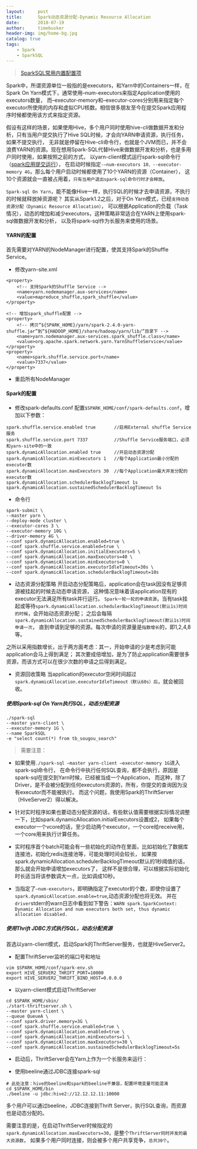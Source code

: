 ```yaml
---
layout:     post
title:      Spark动态资源分配-Dynamic Resource Allocation
date:       2018-07-19
author:     timebusker
header-img: img/home-bg.jpg
catalog: true
tags:
    - Spark
    - SparkSQL
---
```


> [SparkSQL常用内置配置项](https://www.cnblogs.com/pekkle/p/10525757.html)

Spark中，所谓资源单位一般指的是executors，和Yarn中的Containers一样，在Spark On Yarn模式下，通常使用–num-executors来指定Application使用的executors数量，
而–executor-memory和–executor-cores分别用来指定每个executor所使用的内存和虚拟CPU核数。相信很多朋友至今在提交Spark应用程序时候都使用该方式来指定资源。

假设有这样的场景，如果使用Hive，多个用户同时使用hive-cli做数据开发和分析，只有当用户提交执行了Hive SQL时候，才会向YARN申请资源，执行任务，如果不提交执行，
无非就是停留在Hive-cli命令行，也就是个JVM而已，并不会浪费YARN的资源。现在想用Spark-SQL代替Hive来做数据开发和分析，也是多用户同时使用，如果按照之前的方式，
以yarn-client模式运行spark-sql命令行（[spark应用提交运行](http://www.timebusker.top/2018/07/19/Spark-On-Yarn-%E6%8F%90%E4%BA%A4Spark%E5%BA%94%E7%94%A8%E7%A8%8B%E5%BA%8F%E5%88%B0Yarn/)），
在启动时候指定`-–num-executors 10、--executor-memory 4G`，那么每个用户启动时候都使用了10个YARN的资源（Container），
这10个资源就会一直被占用着，`只有当用户退出spark-sql命令行时才会释放`。

`Spark-sql On Yarn`，能不能像Hive一样，执行SQL的时候才去申请资源，不执行的时候就释放掉资源呢？
其实从Spark1.2之后，对于On Yarn模式，已经`支持动态资源分配（Dynamic Resource Allocation）`，
可以根据Application的负载（Task情况），动态的增加和减少executors，这种策略非常适合在YARN上使用spark-sql做数据开发和分析，
以及将spark-sql作为长服务来使用的场景。

#### YARN的配置
首先需要对YARN的NodeManager进行配置，使其支持Spark的Shuffle Service。

- 修改yarn-site.xml

```
<property>
    <!-- 支持Spark的Shuffle Service -->
    <name>yarn.nodemanager.aux-services</name>
    <value>mapreduce_shuffle,spark_shuffle</value>
</property>

<!-- 增加spark_shuffle配置 -->
<property>
    <!-- 拷贝“${SPARK_HOME}/yarn/spark-2.4.0-yarn-shuffle.jar”到“${HADOOP_HOME}/share/hadoop/yarn/lib/”目录下 -->
    <name>yarn.nodemanager.aux-services.spark_shuffle.class</name>
    <value>org.apache.spark.network.yarn.YarnShuffleService</value>
</property>
<property>
    <name>spark.shuffle.service.port</name>
    <value>7337</value>
</property>
```

- 重启所有NodeManager

#### Spark的配置
- 修改spark-defaults.conf
配置`$SPARK_HOME/conf/spark-defaults.conf`，增加以下参数：

```
spark.shuffle.service.enabled true       //启用External shuffle Service服务
spark.shuffle.service.port 7337          //Shuffle Service服务端口，必须和yarn-site中的一致
spark.dynamicAllocation.enabled true     //开启动态资源分配
spark.dynamicAllocation.minExecutors 1   //每个Application最小分配的executor数
spark.dynamicAllocation.maxExecutors 30  //每个Application最大并发分配的executor数
spark.dynamicAllocation.schedulerBacklogTimeout 1s 
spark.dynamicAllocation.sustainedSchedulerBacklogTimeout 5s
```

- 命令行

```
spark-submit \
--master yarn \
--deploy-mode cluster \
--executor-cores 3 \
--executor-memory 10G \
--driver-memory 4G \
--conf spark.dynamicAllocation.enabled=true \
--conf spark.shuffle.service.enabled=true \
--conf spark.dynamicAllocation.initialExecutors=5 \
--conf spark.dynamicAllocation.maxExecutors=40 \
--conf spark.dynamicAllocation.minExecutors=0 \
--conf spark.dynamicAllocation.executorIdleTimeout=30s \
--conf spark.dynamicAllocation.schedulerBacklogTimeout=10s 
```

- 动态资源分配策略
开启动态分配策略后，application会在task因没有足够资源被挂起的时候去动态申请资源，
这种情况意味着该application现有的executor无法满足所有task并行运行。
`Spark一轮一轮的申请资源`，当有task挂起或等待`spark.dynamicAllocation.schedulerBacklogTimeout(默认1s)时间的时候`，会开始动态资源分配；
之后会每隔`spark.dynamicAllocation.sustainedSchedulerBacklogTimeout(默认1s)时间申请一次`，
直到申请到足够的资源。每次申请的资源量是`指数增长`的，即1,2,4,8等。

之所以采用指数增长，出于两方面考虑：其一，开始申请的少是考虑到可能application会马上得到满足；
其次要成倍增加，是为了防止application需要很多资源，而该方式可以在很少次数的申请之后得到满足。

- 资源回收策略
当application的executor空闲时间超过`spark.dynamicAllocation.executorIdleTimeout（默认60s）后`，就会被回收。

##### 使用Spark-sql On Yarn执行SQL，动态分配资源

```
./spark-sql 
--master yarn-client \
--executor-memory 1G \
--name SparkSQL
-e "select count(*) from tb_sougou_search"
```

> 需要注意：

- 如果使用`./spark-sql –master yarn-client –executor-memory 1G`进入spark-sql命令行，
  在命令行中执行任何SQL查询，都不会执行，原因是spark-sql在提交到Yarn时候，已经被当成一个Application，
  而这种，除了Driver，是不会被分配到任何executors资源的，所有，你提交的查询因为没有executor而不能被执行。
  而这个问题，我使用Spark的ThriftServer（HiveServer2）得以解决。
  
- 针对实时程序如果也要动态分配资源的话，有些默认值需要根据实际情况调整一下，比如spark.dynamicAllocation.initialExecutors设置成2，
  如果每个executor一个vcore的话，至少启动两个executor，一个core给receive用，一个core用来执行计算任务。

- 实时程序首个batch可能会有一些初始化的动作在里面，比如初始化了数据库连接池，初始化redis连接池等，可能处理时间会较长，
  如果按spark.dynamicAllocation.schedulerBacklogTimeout默认的1秒阈值的话，那么就会开始申请增加executors了，
  这样不是很合理，可以根据实际初始化时长适当将该参数调大一点，比如调成10秒。

- 当指定了`–num-executors`，即明确指定了executor的个数，即使你设置了`spark.dynamicAllocation.enable=true`,动态资源分配也将无效。
  并在`driver`stderr的warn日志中看到如下警告：`WARN spark.SparkContext: Dynamic Allocation and num executors both set, thus dynamic allocation disabled.`

##### 使用Thrift JDBC方式执行SQL，动态分配资源
首选以yarn-client模式，启动Spark的ThriftServer服务，也就是HiveServer2。

- 配置ThriftServer监听的端口号和地址

```
vim $SPARK_HOME/conf/spark-env.sh
export HIVE_SERVER2_THRIFT_PORT=10000
export HIVE_SERVER2_THRIFT_BIND_HOST=0.0.0.0
```

- 以yarn-client模式启动ThriftServer

```
cd $SPARK_HOME/sbin/
./start-thriftserver.sh \
--master yarn-client \
--queue QueueA \
--conf spark.driver.memory=3G \
--conf spark.shuffle.service.enabled=true \
--conf spark.dynamicAllocation.enabled=true \
--conf spark.dynamicAllocation.minExecutors=1 \
--conf spark.dynamicAllocation.maxExecutors=30 \
--conf spark.dynamicAllocation.sustainedSchedulerBacklogTimeout=5s
```

- 启动后，ThriftServer会在Yarn上作为一个长服务来运行：

- 使用beeline通过JDBC连接spark-sql

```
# 此处注意：hive的beeline和spark的beeline不兼容，配置环境变量可能混淆
cd $SPARK_HOME/bin
./beeline -u jdbc:hive2://12.12.12.11:10000
```

多个用户可以通过beeline，JDBC连接到Thrift Server，执行SQL查询，而资源也是动态分配的。

需要注意的是，在启动ThriftServer时候指定的`spark.dynamicAllocation.maxExecutors=30`，是整个`ThriftServer同时并发的最大资源数`，
如果多个用户同时连接，则会被多个用户共享竞争，`总共30个`。